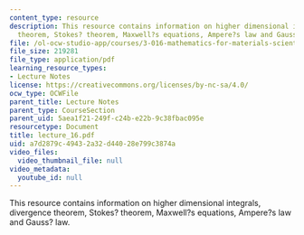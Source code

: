 ```yaml
---
content_type: resource
description: This resource contains information on higher dimensional integrals, divergence
  theorem, Stokes? theorem, Maxwell?s equations, Ampere?s law and Gauss? law.
file: /ol-ocw-studio-app/courses/3-016-mathematics-for-materials-scientists-and-engineers-fall-2005/a7d2879c49432a32d44028e799c3874a_lecture_16.pdf
file_size: 219281
file_type: application/pdf
learning_resource_types:
- Lecture Notes
license: https://creativecommons.org/licenses/by-nc-sa/4.0/
ocw_type: OCWFile
parent_title: Lecture Notes
parent_type: CourseSection
parent_uid: 5aea1f21-249f-c24b-e22b-9c38fbac095e
resourcetype: Document
title: lecture_16.pdf
uid: a7d2879c-4943-2a32-d440-28e799c3874a
video_files:
  video_thumbnail_file: null
video_metadata:
  youtube_id: null
---
```

This resource contains information on higher dimensional integrals, divergence theorem, Stokes? theorem, Maxwell?s equations, Ampere?s law and Gauss? law.